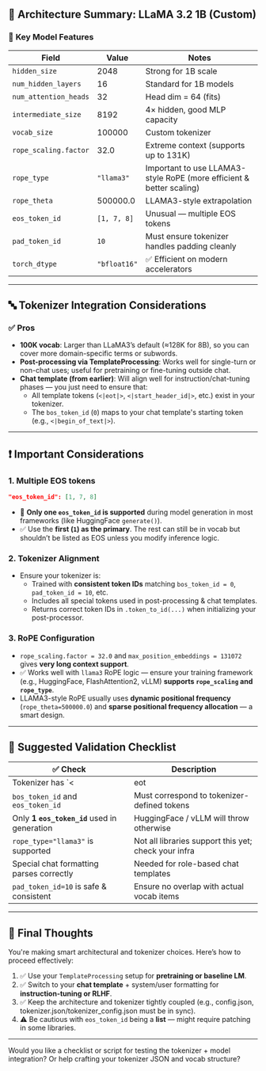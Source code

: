 ## 🧠 Architecture Summary: LLaMA 3.2 1B (Custom)

### 🔧 **Key Model Features**
| Field                     | Value                  | Notes |
|--------------------------|------------------------|-------|
| `hidden_size`            | 2048                   | Strong for 1B scale |
| `num_hidden_layers`      | 16                     | Standard for 1B models |
| `num_attention_heads`    | 32                     | Head dim = 64 (fits) |
| `intermediate_size`      | 8192                   | 4× hidden, good MLP capacity |
| `vocab_size`             | 100000                 | Custom tokenizer |
| `rope_scaling.factor`    | 32.0                   | Extreme context (supports up to 131K) |
| `rope_type`              | `"llama3"`             | Important to use LLAMA3-style RoPE (more efficient & better scaling) |
| `rope_theta`             | 500000.0               | LLAMA3-style extrapolation |
| `eos_token_id`           | `[1, 7, 8]`            | Unusual — multiple EOS tokens |
| `pad_token_id`           | `10`                   | Must ensure tokenizer handles padding cleanly |
| `torch_dtype`            | `"bfloat16"`           | ✅ Efficient on modern accelerators |

---

## 🔤 Tokenizer Integration Considerations

### ✅ **Pros**
- **100K vocab**: Larger than LLaMA3’s default (≈128K for 8B), so you can cover more domain-specific terms or subwords.
- **Post-processing via TemplateProcessing**: Works well for single-turn or non-chat uses; useful for pretraining or fine-tuning outside chat.
- **Chat template (from earlier)**: Will align well for instruction/chat-tuning phases — you just need to ensure that:
  - All template tokens (`<|eot|>`, `<|start_header_id|>`, etc.) exist in your tokenizer.
  - The `bos_token_id` (`0`) maps to your chat template's starting token (e.g., `<|begin_of_text|>`).

---

## ❗ Important Considerations

### 1. **Multiple EOS tokens**
```json
"eos_token_id": [1, 7, 8]
```
- 🚨 **Only one `eos_token_id` is supported** during model generation in most frameworks (like HuggingFace `generate()`).
- ✅ Use the **first (`1`) as the primary**. The rest can still be in vocab but shouldn’t be listed as EOS unless you modify inference logic.

### 2. **Tokenizer Alignment**
- Ensure your tokenizer is:
  - Trained with **consistent token IDs** matching `bos_token_id = 0`, `pad_token_id = 10`, etc.
  - Includes all special tokens used in post-processing & chat templates.
  - Returns correct token IDs in `.token_to_id(...)` when initializing your post-processor.

### 3. **RoPE Configuration**
- `rope_scaling.factor = 32.0` and `max_position_embeddings = 131072` gives **very long context support**.
- ✅ Works well with `llama3` RoPE logic — ensure your training framework (e.g., HuggingFace, FlashAttention2, vLLM) **supports `rope_scaling` and `rope_type`**.
- LLAMA3-style RoPE usually uses **dynamic positional frequency** (`rope_theta=500000.0`) and **sparse positional frequency allocation** — a smart design.

---

## 🧩 Suggested Validation Checklist

| ✅ Check                             | Description |
|-------------------------------------|-------------|
| Tokenizer has `<|eot|>`, `<|bos|>`, etc. | Needed for post-processing and chat template |
| `bos_token_id` and `eos_token_id`   | Must correspond to tokenizer-defined tokens |
| Only **1 `eos_token_id`** used in generation | HuggingFace / vLLM will throw otherwise |
| `rope_type="llama3"` is supported   | Not all libraries support this yet; check your infra |
| Special chat formatting parses correctly | Needed for role-based chat templates |
| `pad_token_id=10` is safe & consistent | Ensure no overlap with actual vocab items |

---

## 🧠 Final Thoughts

You're making smart architectural and tokenizer choices. Here’s how to proceed effectively:

1. ✅ Use your `TemplateProcessing` setup for **pretraining or baseline LM**.
2. ✅ Switch to your **chat template** + system/user formatting for **instruction-tuning or RLHF**.
3. ✅ Keep the architecture and tokenizer tightly coupled (e.g., config.json, tokenizer.json/tokenizer_config.json must be in sync).
4. ⚠️ Be cautious with `eos_token_id` being a **list** — might require patching in some libraries.

---

Would you like a checklist or script for testing the tokenizer + model integration? Or help crafting your tokenizer JSON and vocab structure?
